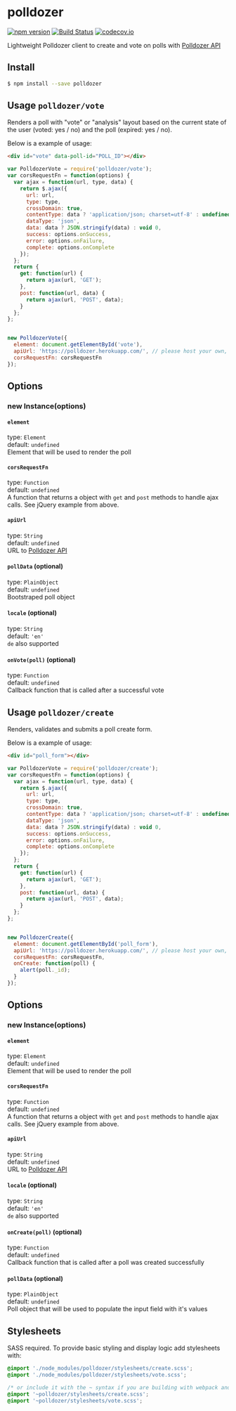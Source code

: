# polldozer
[![npm version](https://badge.fury.io/js/polldozer.svg)](https://www.npmjs.com/package/polldozer) [![Build Status](https://travis-ci.org/antpaw/polldozer.svg?branch=master)](https://travis-ci.org/antpaw/polldozer) [![codecov.io](https://codecov.io/github/antpaw/polldozer/coverage.svg?branch=master)](https://codecov.io/github/antpaw/polldozer?branch=master)

Lightweight Polldozer client to create and vote on polls with [Polldozer API](https://github.com/antpaw/polldozer-api)

## Install

```bash
$ npm install --save polldozer
```

## Usage `polldozer/vote`

Renders a poll with "vote" or "analysis" layout based on the current state of the user (voted: yes / no) and the poll (expired: yes / no).

Below is a example of usage:

```html
<div id="vote" data-poll-id="POLL_ID"></div>
```

```javascript
var PolldozerVote = require('polldozer/vote');
var corsRequestFn = function(options) {
  var ajax = function(url, type, data) {
    return $.ajax({
      url: url,
      type: type,
      crossDomain: true,
      contentType: data ? 'application/json; charset=utf-8' : undefined,
      dataType: 'json',
      data: data ? JSON.stringify(data) : void 0,
      success: options.onSuccess,
      error: options.onFailure,
      complete: options.onComplete
    });
  };
  return {
    get: function(url) {
      return ajax(url, 'GET');
    },
    post: function(url, data) {
      return ajax(url, 'POST', data);
    }
  };
};


new PolldozerVote({
  element: document.getElementById('vote'),
  apiUrl: 'https://polldozer.herokuapp.com/', // please host your own, this is a slow free tier heroku app
  corsRequestFn: corsRequestFn
});
```

## Options


### new Instance(options)

#### `element`
type: `Element`  
default: `undefined`  
Element that will be used to render the poll

#### `corsRequestFn`
type: `Function`  
default: `undefined`  
A function that returns a object with `get` and `post` methods to handle ajax calls. See jQuery example from above.

#### `apiUrl`
type: `String`  
default: `undefined`  
URL to [Polldozer API](https://github.com/antpaw/polldozer-api)

#### `pollData` (optional)
type: `PlainObject`  
default: `undefined`  
Bootstraped poll object

#### `locale` (optional)
type: `String`  
default: `'en'`  
`de` also supported


#### `onVote(poll)` (optional)
type: `Function`  
default: `undefined`  
Callback function that is called after a successful vote





## Usage `polldozer/create`

Renders, validates and submits a poll create form.

Below is a example of usage:

```html
<div id="poll_form"></div>
```

```javascript
var PolldozerVote = require('polldozer/create');
var corsRequestFn = function(options) {
  var ajax = function(url, type, data) {
    return $.ajax({
      url: url,
      type: type,
      crossDomain: true,
      contentType: data ? 'application/json; charset=utf-8' : undefined,
      dataType: 'json',
      data: data ? JSON.stringify(data) : void 0,
      success: options.onSuccess,
      error: options.onFailure,
      complete: options.onComplete
    });
  };
  return {
    get: function(url) {
      return ajax(url, 'GET');
    },
    post: function(url, data) {
      return ajax(url, 'POST', data);
    }
  };
};


new PolldozerCreate({
  element: document.getElementById('poll_form'),
  apiUrl: 'https://polldozer.herokuapp.com/', // please host your own, this is a slow free tier heroku app
  corsRequestFn: corsRequestFn,
  onCreate: function(poll) {
    alert(poll._id);
  }
});
```

## Options


### new Instance(options)

#### `element`
type: `Element`  
default: `undefined`  
Element that will be used to render the poll

#### `corsRequestFn`
type: `Function`  
default: `undefined`  
A function that returns a object with `get` and `post` methods to handle ajax calls. See jQuery example from above.

#### `apiUrl`
type: `String`  
default: `undefined`  
URL to [Polldozer API](https://github.com/antpaw/polldozer-api)

#### `locale` (optional)
type: `String`  
default: `'en'`  
`de` also supported

#### `onCreate(poll)` (optional)
type: `Function`  
default: `undefined`  
Callback function that is called after a poll was created successfully

#### `pollData` (optional)
type: `PlainObject`  
default: `undefined`  
Poll object that will be used to populate the input field with it's values

## Stylesheets

SASS required. To provide basic styling and display logic add stylesheets with:

```css
@import './node_modules/polldozer/stylesheets/create.scss';
@import './node_modules/polldozer/stylesheets/vote.scss';

/* or include it with the ~ syntax if you are building with webpack and sass-loader */
@import '~polldozer/stylesheets/create.scss';
@import '~polldozer/stylesheets/vote.scss';
```
